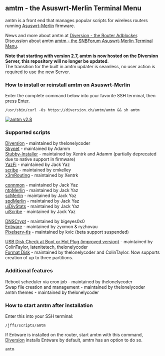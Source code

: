 ## amtm - the Asuswrt-Merlin Terminal Menu

amtm is a front end that manages popular scripts for wireless routers running [Asuswrt-Merlin](https://github.com/RMerl) firmware.

News and more about amtm at [Diversion - the Router Adblocker](https://diversion.ch).  
Discussion about amtm [amtm - the SNBForum Asuswrt-Merlin Terminal Menu](https://www.snbforums.com/threads/amtm-the-snbforums-asuswrt-merlin-terminal-menu.42415/).

**Note that starting with version 2.7, amtm is now hosted on the Diversion Server, this repository will no longer be updated**.  
The transition for the built in amtm updater is seamless, no user action is required to use the new Server.

### How to install or reinstall amtm on Asuswrt-Merlin
Enter the complete command below into your favorite SSH terminal, then press Enter.

```Shell
/usr/sbin/curl -Os https://diversion.ch/amtm/amtm && sh amtm
```

[![amtm v2.8](https://i.imgur.com/XWGL9vN.png "amtm v2.8")](https://i.imgur.com/XWGL9vN.png "amtm v2.8")

### Supported scripts

[Diversion](https://www.snbforums.com/threads/diversion-the-router-adblocker.48538/) - maintained by thelonelycoder<br/>
[Skynet](https://www.snbforums.com/threads/release-skynet-router-firewall-security-enhancements.16798/) - maintained by Adamm<br/>
[Stubby-Installer](https://www.snbforums.com/threads/stubby-installer-asuswrt-merlin.49469/) - maintained by Xentrk and Adamm (partially deprecated due to native support in firmware)<br/>
[YazFi](https://www.snbforums.com/threads/yazfi-enhanced-asuswrt-merlin-guest-wifi-inc-ssid-vpn-client.45924/) - maintained by Jack Yaz<br/>
[scribe](https://www.snbforums.com/threads/scribe-syslog-ng-and-logrotate-installer.55853/) - maintained by cmkelley<br/>
[x3mRouting](https://www.snbforums.com/threads/x3mrouting-selective-routing-for-asuswrt-merlin-firmware.57793/) - maintained by Xentrk<br/>

[connmon](https://www.snbforums.com/threads/connmon-internet-connection-monitoring.56163/) - maintained by Jack Yaz<br/>
[ntpMerlin](https://www.snbforums.com/threads/ntpmerlin-installer-for-kvic-ntp-daemon.55756/) - maintained by Jack Yaz<br/>
[scMerlin](https://www.snbforums.com/threads/scmerlin-service-and-script-control-menu-for-asuswrt-merlin.56277/) - maintained by Jack Yaz<br/>
[spdMerlin](https://www.snbforums.com/threads/spdmerlin-automated-speedtests-with-graphs.55904/) - maintained by Jack Yaz<br/>
[uiDivStats](https://www.snbforums.com/threads/uidivstats-webui-for-diversion-statistics.56393/) - maintained by Jack Yaz<br/>
[uiScribe](https://www.snbforums.com/threads/uiscribe-custom-system-log-page-for-scribed-logs.57040/) - maintained by Jack Yaz<br/>

[DNSCrypt](https://www.snbforums.com/threads/release-dnscrypt-installer-for-asuswrt.36071/) - maintained by bigeyes0x0<br/>
[Entware](https://github.com/Entware/entware) - maintained by zyxmon & ryzhovau<br/>
[Pixelserv-tls](https://www.snbforums.com/threads/pixelserv-a-better-one-pixel-webserver-for-adblock.26114/) - maintained by kvic (beta support suspended)<br/>

[USB Disk Check at Boot or Hot Plug (improved version)](https://github.com/RMerl/asuswrt-merlin/wiki/USB-Disk-Check-at-Boot-or-Hot-Plug-(improved-version)) - maintained by ColinTaylor, latenitetech, thelonelycoder<br/>
[Format Disk](https://www.snbforums.com/threads/amtm-the-snbforum-asuswrt-merlin-terminal-menu.42415/) - maintained by thelonelycoder and ColinTaylor. Now supports creation of up to three partitions.<br/>

### Additional features

Reboot scheduler via cron job - maintained by thelonelycoder<br/>
Swap file creation and management - maintained by thelonelycoder<br/>
amtm themes - maintained by thelonelycoder<br/>

### How to start amtm after installation
Enter this into your SSH terminal:

```Shell
/jffs/scripts/amtm
```

If Entware is installed on the router, start amtm with this command, [Diversion](https://diversion.ch/) installs Entware by default, amtm has an option to do so.

```Shell
amtm
```
